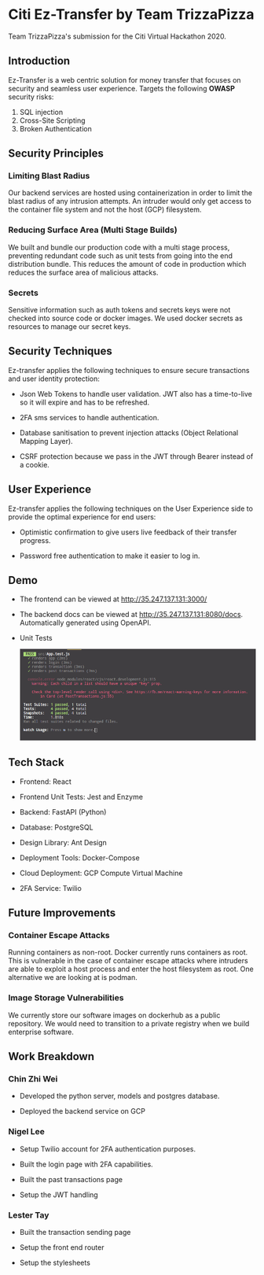 # Citi Ez-Transfer by Team TrizzaPizza

Team TrizzaPizza's submission for the Citi Virtual Hackathon 2020.

## Introduction

Ez-Transfer is a web centric solution for money transfer that focuses on security and seamless user experience. Targets the following **OWASP** security risks:

1. SQL injection
2. Cross-Site Scripting
3. Broken Authentication

## Security Principles

### Limiting Blast Radius

Our backend services are hosted using containerization in order to limit the blast radius of any intrusion attempts. An intruder would only get access to the container file system and not the host (GCP) filesystem.

### Reducing Surface Area (Multi Stage Builds)

We built and bundle our production code with a multi stage process, preventing redundant code such as unit tests from going into the end distribution bundle. This reduces the amount of code in production which reduces the surface area of malicious attacks.

### Secrets

Sensitive information such as auth tokens and secrets keys were not checked into source code or docker images. We used docker secrets as resources to manage our secret keys.

## Security Techniques

Ez-transfer applies the following techniques to ensure secure transactions and user identity protection:

-   Json Web Tokens to handle user validation. JWT also has a time-to-live so it will expire and has to be refreshed.

-   2FA sms services to handle authentication.

-   Database sanitisation to prevent injection attacks (Object Relational Mapping Layer).

-   CSRF protection because we pass in the JWT through Bearer instead of a cookie.

## User Experience

Ez-transfer applies the following techniques on the User Experience side to provide the optimal experience for end users:

-   Optimistic confirmation to give users live feedback of their transfer progress.

-   Password free authentication to make it easier to log in.

## Demo

-   The frontend can be viewed at http://35.247.137.131:3000/

-   The backend docs can be viewed at http://35.247.137.131:8080/docs. Automatically generated using OpenAPI.

-   Unit Tests

    ![Unit Tests](./unit_test.png)

## Tech Stack

-   Frontend: React

-   Frontend Unit Tests: Jest and Enzyme

-   Backend: FastAPI (Python)

-   Database: PostgreSQL

-   Design Library: Ant Design

-   Deployment Tools: Docker-Compose

-   Cloud Deployment: GCP Compute Virtual Machine

-   2FA Service: Twilio

## Future Improvements

### Container Escape Attacks

Running containers as non-root. Docker currently runs containers as root. This is vulnerable in the case of container escape attacks where intruders are able
to exploit a host process and enter the host filesystem as root. One alternative we are looking at is podman.

### Image Storage Vulnerabilities

We currently store our software images on dockerhub as a public repository. We would need to transition to a private registry when we build enterprise software.

## Work Breakdown

### Chin Zhi Wei

-   Developed the python server, models and postgres database.

-   Deployed the backend service on GCP

### Nigel Lee

-   Setup Twilio account for 2FA authentication purposes.

-   Built the login page with 2FA capabilities.

-   Built the past transactions page

-   Setup the JWT handling

### Lester Tay

-   Built the transaction sending page

-   Setup the front end router

-   Setup the stylesheets
